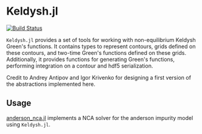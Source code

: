 # Keldysh.jl

[![Build Status](https://github.com/kleinhenz/Keldysh.jl/workflows/CI/badge.svg?branch=master)](https://github.com/kleinhenz/Keldysh.jl/actions)

`Keldysh.jl` provides a set of tools for working with non-equilibrium Keldysh Green's functions.
It contains types to represent contours, grids defined on these contours, and two-time Green's functions defined on these grids.
Additionally, it provides functions for generating Green's functions, performing integration on a contour and hdf5 serialization.


Credit to Andrey Antipov and Igor Krivenko for designing a first version of the abstractions implemented here.

## Usage
[anderson_nca.jl](examples/anderson_nca.jl) implements a NCA solver for the anderson impurity model using `Keldysh.jl`.
